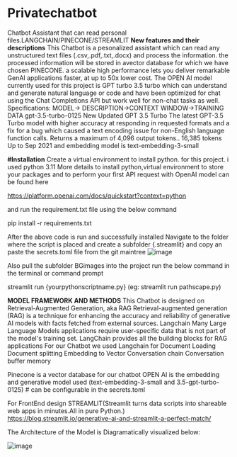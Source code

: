 # Privatechatbot
Chatbot Assistant that can read personal files.LANGCHAIN/PINECONE/STREAMLIT
**New features and their descriptions**
This Chatbot is a pesonalized assistant which can read any unstructured text files (.csv,.pdf,.txt,.docx) and process the information.
the processed information will be stored in avector database for which we have chosen PINECONE. a scalable high performance lets you deliver remarkable GenAI applications faster, at up to 50x lower cost.
The OPEN AI model currently used for this project is GPT turbo 3.5 turbo which can understand and generate natural language or code and have been optimized for chat using the Chat Completions API but work well for non-chat tasks as well.
Specifications:
MODEL->	DESCRIPTION->CONTEXT WINDOW->TRAINING DATA
gpt-3.5-turbo-0125	New Updated GPT 3.5 Turbo
The latest GPT-3.5 Turbo model with higher accuracy at responding in requested formats and a fix for a bug which caused a text encoding issue for non-English language function calls. Returns a maximum of 4,096 output tokens..	16,385 tokens	Up to Sep 2021
and embedding model is text-embedding-3-small


**#Installation**
Create a virtual environment to install python. for this project. i used python 3.11
More details to install python,virtual environment to store your packages and to perform your first API request with OpenAI model can be found here

https://platform.openai.com/docs/quickstart?context=python

and run the requirement.txt file using the below command

pip install -r requirements.txt

After the above code is run and successfully installed
Navigate to the folder where the script is placed and 
create a subfolder {.streamlit} and copy an paste the secrets.toml file from the git maintree
![image](https://github.com/irfact/Privatechatbot/assets/60041978/5945bdd7-b452-4335-b3c0-4eccba1605e9)

Also pull the subfolder BGimages into the project
run the below command in the terminal or command prompt

streamlit run {yourpythonscriptname.py}
(eg: streamlit run pathscape.py)

**MODEL FRAMEWORK AND METHODS**
This Chatbot is designed on Retrieval-Augmented Generation, aka RAG
Retrieval-augmented generation (RAG) is a technique for enhancing the accuracy and reliability of generative AI models with facts fetched from external sources.
Langchain Many Large Language Models applications require user-specific data that is not part of the model's training set.
LangChain provides all the building blocks for RAG applications
For our Chatbot we used Langchain for
Document Loading
Document splitting
Embedding to Vector
Conversation chain
Conversation buffer memory

Pinecone is a vector database for our chatbot
OPEN AI is the embedding and generative model used (text-embedding-3-small and 3.5-gpt-turbo-0125) # can be configurable in the secrets.toml

For FrontEnd design STREAMLIT(Streamlit turns data scripts into shareable web apps in minutes.All in pure Python.)
https://blog.streamlit.io/generative-ai-and-streamlit-a-perfect-match/


The Architecture of the Model is Diagramatically visualized below:

![image](https://github.com/irfact/Privatechatbot/assets/60041978/bdfb8694-c768-4917-ab1b-570b9df58ef4)


